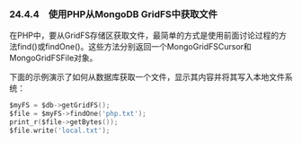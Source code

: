 ### 24.4.4　使用PHP从MongoDB GridFS中获取文件

在PHP中，要从GridFS存储区获取文件，最简单的方式是使用前面讨论过程的方法find()或findOne()。这些方法分别返回一个MongoGridFSCursor和MongoGridFSFile对象。

下面的示例演示了如何从数据库获取一个文件，显示其内容并将其写入本地文件系统：

```go
$myFS = $db->getGridFS();
$file = $myFS->findOne('php.txt');
print_r($file->getBytes());
$file.write('local.txt');
```

